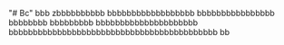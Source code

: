 "# Bc" 
  bbb
zbbbbbbbbbb
bbbbbbbbbbbbbbbbbb
bbbbbbbbbbbbbbbb
             bbbbbbbb
bbbbbbbbb
bbbbbbbbbbbbbbbbbbbbb
bbbbbbbbbbbbbbbbbbbbbbbbbbbbbbbbbbbbbbbbbbb
bb
